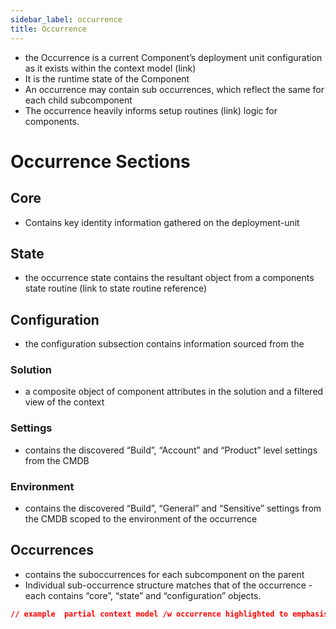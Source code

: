 ```yaml
---
sidebar_label: occurrence
title: Occurrence
---
```


* the Occurrence is a current Component’s deployment unit configuration as it exists within the context model (link)
* It is the runtime state of the Component
* An occurrence may contain sub occurrences, which reflect the same for each child subcomponent
* The occurrence heavily informs setup routines (link) logic for components.

# Occurrence Sections
## Core
* Contains key identity information gathered on the deployment-unit

## State
* the occurrence state contains the resultant object from a components state routine (link to state routine reference)

## Configuration
* the configuration subsection contains information sourced from the 

### Solution
* a composite object of component attributes in the solution and a filtered view of the context

### Settings
* contains the discovered “Build”, “Account” and “Product” level settings from the CMDB

### Environment
* contains the discovered “Build”, “General” and “Sensitive” settings from the CMDB scoped to the environment of the occurrence


## Occurrences
* contains the suboccurrences for each subcomponent on the parent 
* Individual sub-occurrence structure matches that of the occurrence - each contains “core”, “state” and “configuration” objects.


```json
// example  partial context model /w occurrence highlighted to emphasise it's relationship
```
